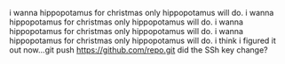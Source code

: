 i wanna hippopotamus for christmas
only hippopotamus will do.
i wanna hippopotamus for christmas
only hippopotamus will do.
i wanna hippopotamus for christmas
only hippopotamus will do.
i wanna hippopotamus for christmas
only hippopotamus will do.
i think i figured it out now...git push https://github.com/repo.git
did the SSh key change?